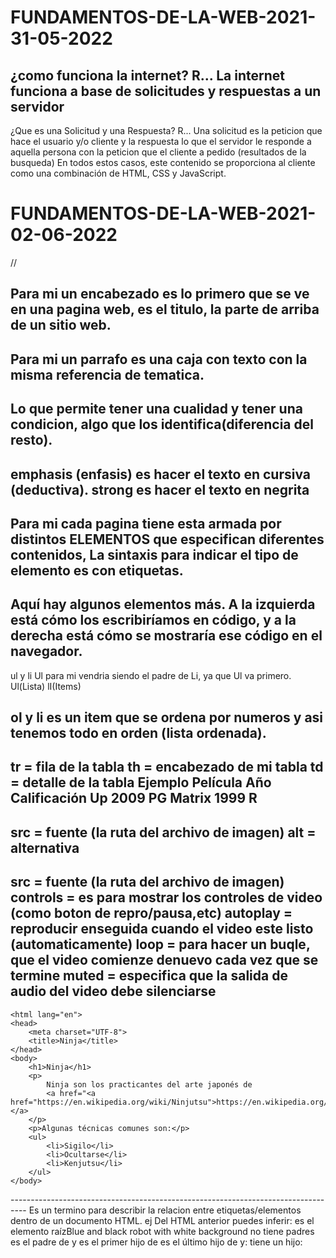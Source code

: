 # FUNDAMENTOS-DE-LA-WEB-2021- 31-05-2022
¿como funciona la internet?
R... La internet funciona a base de solicitudes y respuestas a un servidor
----------------------------------------------------------------------------------
¿Que es una Solicitud y una Respuesta?
R... Una solicitud es la peticion que hace el usuario y/o cliente y la respuesta lo que el servidor le responde a aquella persona con la peticion que el cliente a pedido (resultados de la busqueda) En todos estos casos, este contenido se proporciona al cliente como una combinación de HTML, CSS y JavaScript.
# FUNDAMENTOS-DE-LA-WEB-2021- 02-06-2022
// 
<!--Encabezados.html-->
Para mi un encabezado es lo primero que se ve en una pagina web, es el titulo, la parte de arriba de un sitio web.
----------------------------------------------------------------------------------
<!--Parrafos.html-->
Para mi un parrafo es una caja con texto con la misma referencia de tematica.
----------------------------------------------------------------------------------
<!--Vinculos.html-->
Lo que permite tener una cualidad y tener una condicion, algo que los identifica(diferencia del resto).
----------------------------------------------------------------------------------
<!--emphasis-strong.html-->
emphasis (enfasis) es hacer el texto en cursiva (deductiva).
strong es hacer el texto en negrita
----------------------------------------------------------------------------------
<!--sintaxis-->
Para mi cada pagina tiene esta armada por distintos ELEMENTOS que especifican diferentes contenidos, La sintaxis para indicar el tipo de elemento es con etiquetas.
----------------------------------------------------------------------------------
<!--listasytabla.html-->
Aquí hay algunos elementos más. A la izquierda está cómo los escribiríamos en código, y a la derecha está cómo se mostraría ese código en el navegador.
----------------------------------------------------------------------------------
<!--lista-desordenadas.html-->
ul y li
Ul para mi vendria siendo el padre de Li, ya que Ul va primero.
Ul(Lista)
lI(Items)
<!--listas-ordenadas.html-->
ol y li
es un item que se ordena por numeros y asi tenemos todo en orden (lista ordenada).
----------------------------------------------------------------------------------
<!--tablas-->
tr = fila de la tabla
th = encabezado de mi tabla
td = detalle de la tabla
Ejemplo
Película	Año	    Calificación
Up	        2009	   PG
Matrix	    1999	   R
----------------------------------------------------------------------------------
<!--imagenes-->
src = fuente (la ruta del archivo de imagen)
alt = alternativa
----------------------------------------------------------------------------------
<!--videos-->
src = fuente (la ruta del archivo de imagen)
controls = es para mostrar los controles de video (como boton de repro/pausa,etc)
autoplay = reproducir enseguida cuando el video este listo (automaticamente)
loop = para hacer un buqle, que el video comienze denuevo cada vez que se termine 
muted = especifica que la salida de audio del video debe silenciarse
----------------------------------------------------------------------------------
<!--quiz-elemental.html-->
<!DOCTYPE html>  
    <html lang="en">
    <head>
        <meta charset="UTF-8">
        <title>Ninja</title>
    </head>
    <body>
        <h1>Ninja</h1>
        <p>
            Ninja son los practicantes del arte japonés de 
            <a href="<a href="https://en.wikipedia.org/wiki/Ninjutsu">https://en.wikipedia.org/wiki/Ninjutsu</a>">ninjutsu.</a>
        </p>
        <p>Algunas técnicas comunes son:</p>
        <ul>
            <li>Sigilo</li>
            <li>Ocultarse</li>
            <li>Kenjutsu</li>
        </ul>
    </body>
</html>
----------------------------------------------------------------------------------
<!--PCS-->
Es un termino para describir la relacion entre etiquetas/elementos dentro de un documento HTML.
ej
Del HTML anterior puedes inferir:
<html> es el elemento raízBlue and black robot with white background
<html> no tiene padres
<html> es el padre de <head> y <body>
<head> es el primer hijo de <html>
<body> es el último hijo de <html>
y:
<head> tiene un hijo: <title>
<title> tiene un contenido (texto):  "¡Hola, mundo!"
<body> tiene dos hijos: <h1> y <p>
<h1> tiene un contenido (texto): "Aquí hay una etiqueta de encabezado"
<p> tiene un contenido (texto): "Ahora, una etiqueta de párrafo"
<h1> y <p> son hermanos
<head> y <body> son hermanos
estos son un par de ejemplos.
----------------------------------------------------------------------------------





